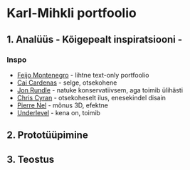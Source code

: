 # Karl-Mihkli portfoolio

## 1. Analüüs - Kõigepealt inspiratsiooni -

### Inspo

- [Feijo Montenegro](https://feijoomontenegro.com/) - lihtne text-only portfoolio
- [Cai Cardenas](https://www.caicardenas.com/) - selge, otsekohene
- [Jon Rundle](https://jonrundle.design/) - natuke konservatiivsem, aga toimib ülihästi
- [Chris Cyran](https://www.ccyran.com/) - otsekoheselt ilus, enesekindel disain
- [Pierre Nel](https://pierre.io/) - mõnus 3D, efektne
- [Underlevel](https://pierre.io/) - kena on, toimib


## 2. Prototüüpimine

## 3. Teostus
